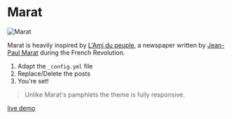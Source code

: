 # Marat

![Marat](https://github.com/JohnCoene/marat/blob/master/assets/img/screenshot.png)

Marat is heavily inspired by [L'Ami du peuple](https://en.wikipedia.org/wiki/L%27Ami_du_peuple), a newspaper written by [Jean-Paul Marat](https://en.wikipedia.org/wiki/Jean-Paul_Marat) during the French Revolution.

1. Adapt the `_config.yml` file
2. Replace/Delete the posts
3. You're set!

> Unlike Marat's pamphlets the theme is fully responsive.

[live demo](http://johncoene.github.io/marat)
